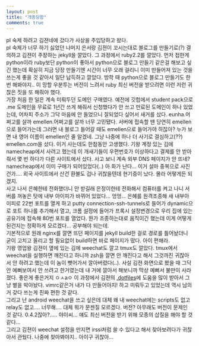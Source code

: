 ```yaml
---
layout: post
title: "개종당함"
comments: true
---
```

pl 숙제 하려고 김젼네에 갔다가 사상을 주입당하고 왔다. <br>
pl 숙제가 너무 하기 싫었던 나머지 은서랑 김젼이 꼬시는대로 블로그를 만들기로(?) 결의하고 김젼이 주장하는 jekyll을 깔았다. 그 과정에서 ruby2.2를 깔았다. 먼저 접한게 python이라 ruby보단 python이 좋아서 python으로 블로그 만들기 같은걸 해보고 싶긴 했는데 확실히 지금 당장 만들기엔 시간이 너무 오래 걸리니 이미 만들어져 있는 것을 쓰는게 좋을 것 같아서 일단 납득하고 깔았다. 방학 때 python으로 블로그 만들기도 한번 해봐야지.. 이 망할 우분투는 버전이 느려서 ruby 최신 버전을 받으려면 이런 저런 귀찮은 짓을 또 해줘야 했다.<br>
가장 처음 한 일은 계속 미뤄두던 도메인 구매였다. 예전에 깃헙에서 student pack으로 .me 도메인을 무료로 1년간 쓰게 해줘서 신청했다가 안 쓰고 만료된 도메인이 하나 있었는데, 어차피 주소가 그닥 마음에 안 들었으니 잘되었다 싶어서 새거를 샀다. eunha.어쩌고를 살까 emellen.어쩌고를 살까 너무 고민됐다. 서버에 접속할 땐 당연히 emellen으로 들어가는데 그러면 내 블로그 들어갈 때도 emellen으로 들어가야 하잖아? 누가 보면 내 영어 이름이 emellen인 줄 알겠네. 그냥 나중에 하나 더 사기로 결심하고(??) emellen.com을 샀다. 이거 사는데도 한참동안 고생했다. 기왕 계정 있는 김에 namecheap에서 사려고 했는데 이 개새기들이 우편번호가 이상하다고 결제를 안 받아줘서 몇 번 하다가 다른 사이트에서 샀다. 사고 보니 계속 외부 DNS 페이지가 안 뜨네? namecheap에서 이미 구매가 되어있었다(..) 아 화가 난다... 이거 설마 중복으로 사진건가.... 외국 사이트에서 산건 환불도 겁나 귀찮을텐데 현기증이 났다. 몰라 어떻게든 되겠지.<br>
사고 나서 은혜한테 전화했더니 안 받길래 은정이한테 전화해서 컴퓨터를 켜고 나니 서버를 꺼놓은 탓에 내부 아이피가 바뀌어 있었다... 엉엉... 은혜를 원격조종해 새 내부아이피로 22번 포트를 열게 하고 putty connection-ssh-tunnels로 들어가 dynamic으로 포트 하나를 추가해서 열고, 크롬 설정에 들어가 프록시 설정변경으로 우리 집에 있는 공유기에 접속해 80번 포트를 열었다. 뭔가 조종하는대로 움직이긴 했는데 이게 어떻게 된건지는 정확하게 모르겠다... 공부해야 되는데.<br>
기본적으로 원래 nginx를 깔면 뜨던 페이지를 jekyll build한 걸로 경로를 틀어놨더니 굳이 고치고 올리고 할 필요없이 build하면 바로 페이지가 떴다. 아이 편해라.<br>
기왕 영업왕 김젼이 옆에 있는 김에 weechat도 깔고 tmux도 깔았다. tmux에서 weechat을 실행하면 깨진다고 하니까 zsh을 깔면 안 깨진다고 해서 그것까진 귀찮아서 안 하려고 했는데 이 놈이 뺏어가서 깔아버렸다(..). 사실 김젼 화면으로 봤을 때 그닥 안 예뻐보여서 안 쓰려고 한거였는데 내 거에 깔아서 해보니까 막상 예뻐서 불만이 사라졌다. 좋은게 좋은거지 ㅇㅅaㅇ 이 과정에서 김젼의 [.dotfiles](https://github.com/simnalamburt/.dotfiles)에 도움을 많이 받아서 그냥 별을 박아놨다. vimrc같은거 내가 다 만들어야지! 하고 미뤄두고 있었는데 역시 남의 거 갖다 쓰는게 진짜 편한 것 같다.<br>
그리고 난 android weechat을 쓰고 싶은데 대체 왜 내 weechat에는 scripts도 없고 relay도 없고.... 너무해.... 대체 뭐가 문젠질 모르겠다. 버전? 아무래도 버전이 문제인 것 같다. 0.4.2잖아?..... 야이씨... 얘도 최신 버전을 받기 위해 모종의 삽질을 해야 할 것 같다...<br>
그리고 김젼이 weechat 설정을 만지면 irssi처럼 쓸 수 있다고 해서 찾아보려다가 귀찮아서 관뒀다. 나중에 찾아봐야지.. 아이구 귀찮아...
